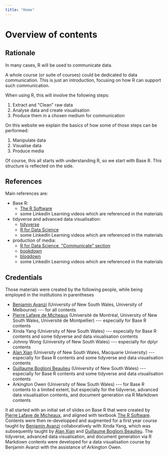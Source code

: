 ```yaml
---
title: "Home"
---
```



# Overview of contents

## Rationale

In many cases, R will be used to communicate data. 

A whole course (or suite of courses) could be dedicated to data communication. This is just an introduction, focusing on how R can support such communication.

When using R, this will involve the following steps:

1. Extract and "Clean" raw data
1. Analyse data and create visualisation
1. Produce them in a chosen medium for communication

On this website we explain the basics of how some of those steps can be performed:
1. Manipulate data
1. Visualise data
1. Produce media

Of course, this all starts with understanding R, so we start with Base R. This structure is reflected on the side.


## References

Main references are:

- Base R: 
    - [The R Software](http://biostatisticien.eu/springeR/index-en.html)
    - some LinkedIn Learning videos which are referenced in the materials
- tidyverse and advanced data visualisation:
    - [tidyverse](https://www.tidyverse.org)
    - [R for Data Science](https://r4ds.had.co.nz)
    - some LinkedIn Learning videos which are referenced in the materials
- production of media:
    - [R for Data Science, "Communicate" section](https://r4ds.had.co.nz)
    - [bookdown](https://bookdown.org)
    - [blogdown](https://bookdown.org/yihui/blogdown/)
    - some LinkedIn Learning videos which are referenced in the materials

## Credentials

Those materials were created by the following people, while being employed in the institutions in parentheses

- [Benjamin Avanzi](http://www.benjaminavanzi.com) (University of New South Wales, University of Melbourne) --- for all contents
- [Pierre Lafaye de Micheaux](https://web.maths.unsw.edu.au/~lafaye/) (Université de Montréal, University of New South Wales, Université de Montpellier) --- especially for Base R contents
- Xinda Yang (University of New South Wales) --- especially for Base R contents and some tidyverse and data visualisation contents
- Johnny Wong (University of New South Wales) --- especially for dplyr contents
- [Alan Xian](https://researchers.mq.edu.au/en/persons/alan-xian) (University of New South Wales, Macquarie University) --- especially for Base R contents and some tidyverse and data visualisation contents
- [Guillaume Boglioni Beaulieu](https://www.business.unsw.edu.au/our-people/Guillaume-Boglioni-Beaulieu) (University of New South Wales) --- especially for Base R contents and some tidyverse and data visualisation contents
- Arkington Owen (University of New South Wales) --- for Base R contents to a limited extent, but especially for the tidyverse, advanced data visualisation contents, and document generation via R Markdown contents

It all started with an initial set of slides on Base R that were created by [Pierre Lafaye de Micheaux](https://web.maths.unsw.edu.au/~lafaye/), and aligned with textbook [The R Software](http://biostatisticien.eu/springeR/index-en.html). Contents were then re-developped and augmented for a first year course taught by [Benjamin Avanzi](http://www.benjaminavanzi.com) collaboratively with Xinda Yang, which was subsequently taught by [Alan Xian](https://researchers.mq.edu.au/en/persons/alan-xian) and [Guillaume Boglioni Beaulieu](https://www.business.unsw.edu.au/our-people/Guillaume-Boglioni-Beaulieu). The tidyverse, advanced data visualisation, and document generation via R Markdown contents were developed for a data visualisation course by Benjamin Avanzi with the assistance of Arkington Owen.
